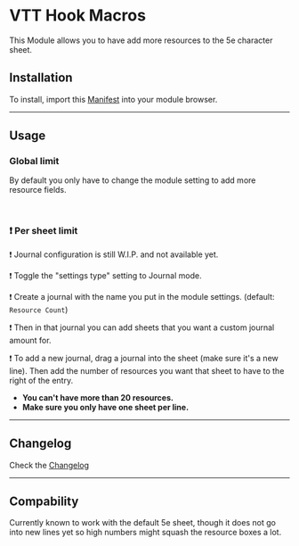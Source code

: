 # VTT Hook Macros

This Module allows you to have add more resources to the 5e character sheet.

## Installation

To install, import this [Manifest](https://raw.githubusercontent.com/ardittristan/5eSheet-resourcesPlus/master/module.json) into your module browser.

---

## Usage

### Global limit

By default you only have to change the module setting to add more resource fields.

&nbsp;

### ❗ Per sheet limit

❗ Journal configuration is still W.I.P. and not available yet.

❗ Toggle the "settings type" setting to Journal mode.

❗ Create a journal with the name you put in the module settings. (default: `Resource Count`)

❗ Then in that journal you can add sheets that you want a custom journal amount for.

❗ To add a new journal, drag a journal into the sheet (make sure it's a new line). Then add the number of resources you want that sheet to have to the right of the entry.

* **You can't have more than 20 resources.**
* **Make sure you only have one sheet per line.**

---

## Changelog

Check the [Changelog](https://github.com/ardittristan/5eSheet-resourcesPlus/blob/master/CHANGELOG.md)

---

## Compability

Currently known to work with the default 5e sheet, though it does not go into new lines yet so high numbers might squash the resource boxes a lot.
